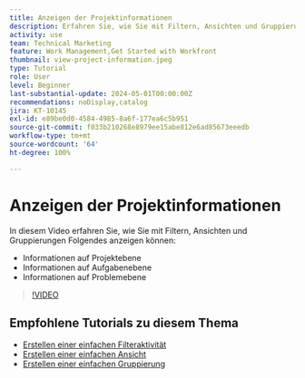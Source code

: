 ```yaml
---
title: Anzeigen der Projektinformationen
description: Erfahren Sie, wie Sie mit Filtern, Ansichten und Gruppierungen Projektinformationen einfach sichtbar machen können, damit Sie Projekte verwalten können.
activity: use
team: Technical Marketing
feature: Work Management,Get Started with Workfront
thumbnail: view-project-information.jpeg
type: Tutorial
role: User
level: Beginner
last-substantial-update: 2024-05-01T00:00:00Z
recommendations: noDisplay,catalog
jira: KT-10145
exl-id: e89be0d0-4584-4985-8a6f-177ea6c5b951
source-git-commit: f033b210268e8979ee15abe812e6ad85673eeedb
workflow-type: tm+mt
source-wordcount: '64'
ht-degree: 100%

---
```


# Anzeigen der Projektinformationen

In diesem Video erfahren Sie, wie Sie mit Filtern, Ansichten und Gruppierungen Folgendes anzeigen können:

* Informationen auf Projektebene
* Informationen auf Aufgabenebene
* Informationen auf Problemebene

>[!VIDEO](https://video.tv.adobe.com/v/3428815/?quality=12&learn=on)

## Empfohlene Tutorials zu diesem Thema

* [Erstellen einer einfachen Filteraktivität](/help/reporting/basic-reporting/create-a-basic-filter-activity.md)
* [Erstellen einer einfachen Ansicht](/help/reporting/basic-reporting/create-a-basic-view.md)
* [Erstellen einer einfachen Gruppierung](/help/reporting/basic-reporting/create-a-basic-grouping.md)

